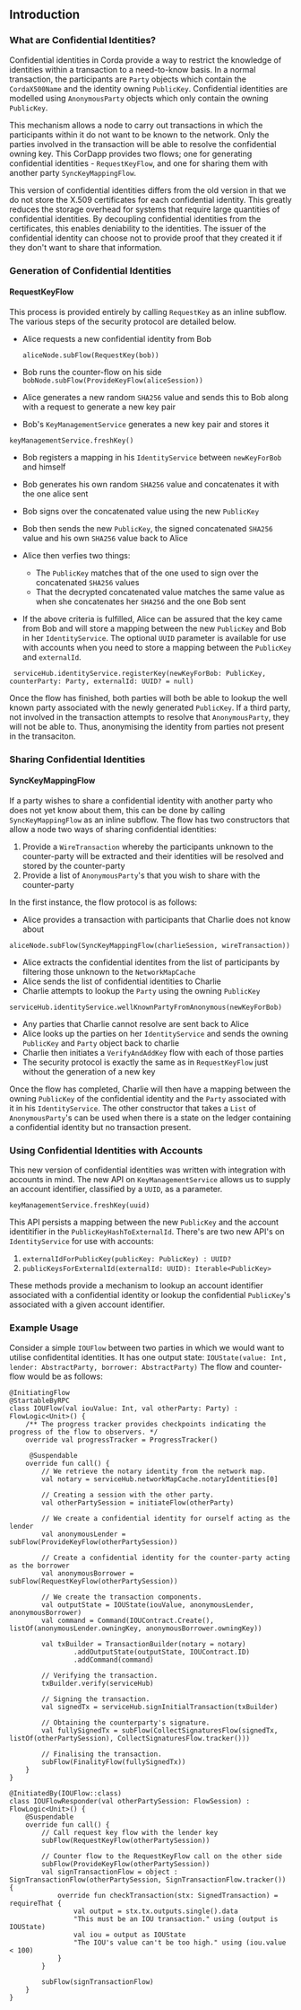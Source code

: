 ## Introduction

### What are Confidential Identities?

Confidential identities in Corda provide a way to restrict the knowledge of identities within a transaction to a need-to-know basis. In a normal transaction, the participants are `Party` objects which contain the `CordaX500Name` and the identity owning `PublicKey`. Confidential identities are modelled using `AnonymousParty` objects which only contain the owning `PublicKey`. 

This mechanism allows a node to carry out transactions in which the participants within it do not want to be known to the network. Only the parties involved in the transaction will be able to resolve the confidential owning key. This CorDapp provides two flows; one for generating confidential identities - `RequestKeyFlow`, and one for sharing them with another party `SyncKeyMappingFlow`.

This version of confidential identities differs from the old version in that we do not store the X.509 certificates for each confidential identity. This greatly reduces the storage overhead for systems that require large quantities of confidential identities. By decoupling confidential identities from the certificates, this enables deniability to the  identities. The issuer of the confidential identity can choose not to provide proof that they created it if they don't want to share that information. 

### Generation of Confidential Identities

#### RequestKeyFlow

This process is provided entirely by calling `RequestKey` as an inline subflow. The various steps of the security protocol are detailed below.

* Alice requests a new confidential identity from Bob

   `aliceNode.subFlow(RequestKey(bob))`
* Bob runs the counter-flow on his side 
  `bobNode.subFlow(ProvideKeyFlow(aliceSession))`
* Alice generates a new random `SHA256` value and sends this to Bob along with a request to generate a new key pair
* Bob's `KeyManagementService` generates a new key pair and stores it 
    
 `keyManagementService.freshKey()`

* Bob registers a mapping in his `IdentityService` between `newKeyForBob` and himself
* Bob generates his own random `SHA256` value and concatenates it with the one alice sent
* Bob signs over the concatenated value using the new `PublicKey`
* Bob then sends the new `PublicKey`, the signed concatenated `SHA256` value and his own `SHA256` value back to Alice
* Alice then verfies two things:
  * The `PublicKey` matches that of the one used to sign over the concatenated `SHA256` values
  * That the decrypted concatenated value matches the same value as when she concatenates her `SHA256` and the one Bob sent 

* If the above criteria is fulfilled, Alice can be assured that the key came from Bob and will store a mapping between the new `PublicKey` and Bob in her `IdentityService`. The optional `UUID` parameter is available for use with accounts when you need to store a mapping between the `PublicKey` and `externalId`.

 ` serviceHub.identityService.registerKey(newKeyForBob: PublicKey, counterParty: Party, externalId: UUID? = null)`

Once the flow has finished, both parties will both be able to lookup the well known party associated with the newly generated `PublicKey`. If a third party, not involved in the transaction attempts to resolve that `AnonymousParty`, they will not be able to. Thus, anonymising the identity from parties not present in the transaciton. 

### Sharing Confidential Identities

#### SyncKeyMappingFlow

If a party wishes to share a confidential identity with another party who does not yet know about them, this can be done by calling `SyncKeyMappingFlow` as an inline subflow. The flow has two constructors that allow a node two ways of sharing confidential identities:
1. Provide a `WireTransaction` whereby the participants unknown to the counter-party will be extracted and their identities will be resolved and stored by the counter-party
2. Provide a list of `AnonymousParty`'s that you wish to share with the counter-party

In the first instance, the flow protocol is as follows:

* Alice provides a transaction with participants that Charlie does not know about 

`aliceNode.subFlow(SyncKeyMappingFlow(charlieSession, wireTransaction))`

* Alice extracts the confidential identites from the list of participants by filtering those unknown to the `NetworkMapCache`
* Alice sends the list of confidential identities to Charlie 
* Charlie attempts to lookup the `Party` using the owning `PublicKey`

`serviceHub.identityService.wellKnownPartyFromAnonymous(newKeyForBob)`

* Any parties that Charlie cannot resolve are sent back to Alice 
* Alice looks up the parties on her `IdentityService` and sends the owning `PublicKey` and `Party` object back to charlie 
* Charlie then initiates a `VerifyAndAddKey` flow with each of those parties
* The security protocol is exactly the same as in `RequestKeyFlow` just without the generation of a new key


Once the flow has completed, Charlie will then have a mapping between the owning `PublicKey` of the confidential identity and the `Party` associated with it in his `IdentityService`. The other constructor that takes a `List` of `AnonymousParty`'s can be used when there is a state on the ledger containing a confidential identity but no transaction present. 

 ### Using Confidential Identities with Accounts
 
This new version of confidential identities was written with integration with accounts in mind. The new API on `KeyManagementService` allows us to supply an account identifier, classified by a `UUID`, as a parameter. 

`keyManagementService.freshKey(uuid)`

This API persists a mapping between the new `PublicKey` and the account identitifier in the `PublicKeyHashToExternalId`. There's are two new API's on `IdentityService` for use with accounts:
1. `externalIdForPublicKey(publicKey: PublicKey) : UUID?`
2. `publicKeysForExternalId(externalId: UUID): Iterable<PublicKey>` 

These methods provide a mechanism to lookup an account identifier associated with a confidential identity or lookup the confidential `PublicKey`'s associated with a given account identifier.


### Example Usage 

Consider a simple `IOUFlow` between two parties in which we would want to utilise confidentital identities. It has one output state:
`IOUState(value: Int, lender: AbstractParty, borrower: AbstractParty)`
The flow and counter-flow would be as follows:

```
@InitiatingFlow
@StartableByRPC
class IOUFlow(val iouValue: Int, val otherParty: Party) : FlowLogic<Unit>() {
    /** The progress tracker provides checkpoints indicating the progress of the flow to observers. */
    override val progressTracker = ProgressTracker()
    
     @Suspendable
    override fun call() {
        // We retrieve the notary identity from the network map.
        val notary = serviceHub.networkMapCache.notaryIdentities[0]
        
        // Creating a session with the other party.
        val otherPartySession = initiateFlow(otherParty)
        
        // We create a confidential identity for ourself acting as the lender
        val anonymousLender = subFlow(ProvideKeyFlow(otherPartySession))
        
        // Create a confidential identity for the counter-party acting as the borrower
        val anonymousBorrower = subFlow(RequestKeyFlow(otherPartySession)) 
        
        // We create the transaction components.
        val outputState = IOUState(iouValue, anonymousLender, anonymousBorrower)
        val command = Command(IOUContract.Create(), listOf(anonymousLender.owningKey, anonymousBorrower.owningKey))
        
        val txBuilder = TransactionBuilder(notary = notary)
                .addOutputState(outputState, IOUContract.ID)
                .addCommand(command)

        // Verifying the transaction.
        txBuilder.verify(serviceHub)

        // Signing the transaction.
        val signedTx = serviceHub.signInitialTransaction(txBuilder)

        // Obtaining the counterparty's signature.
        val fullySignedTx = subFlow(CollectSignaturesFlow(signedTx, listOf(otherPartySession), CollectSignaturesFlow.tracker()))

        // Finalising the transaction.
        subFlow(FinalityFlow(fullySignedTx))
    }
}
```

```
@InitiatedBy(IOUFlow::class)
class IOUFlowResponder(val otherPartySession: FlowSession) : FlowLogic<Unit>() {
    @Suspendable
    override fun call() {
        // Call request key flow with the lender key
        subFlow(RequestKeyFlow(otherPartySession))
        
        // Counter flow to the RequestKeyFlow call on the other side 
        subFlow(ProvideKeyFlow(otherPartySession))
        val signTransactionFlow = object : SignTransactionFlow(otherPartySession, SignTransactionFlow.tracker()) {
            override fun checkTransaction(stx: SignedTransaction) = requireThat {
                val output = stx.tx.outputs.single().data
                "This must be an IOU transaction." using (output is IOUState)
                val iou = output as IOUState
                "The IOU's value can't be too high." using (iou.value < 100)
            }
        }

        subFlow(signTransactionFlow)
    }
}
```

